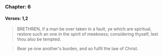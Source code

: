 ### Chapter: 6
#### Verses: 1,2
> BRETHREN, if a man be over taken in a fault, ye which are spiritual, restore such an one in the spirit of meekness; considering thyself, lest thou also be tempted.

> Bear ye one another's burden, and so fulfil the law of Christ.